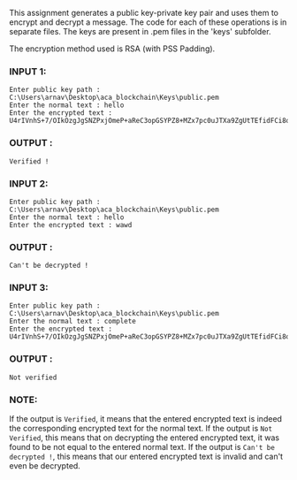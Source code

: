 This assignment generates a public key-private key pair and uses them to encrypt and decrypt a message. The code for each of these operations is in separate files. The keys are present in .pem files in the 'keys' subfolder.

The encryption method used is RSA (with PSS Padding).

### INPUT 1: 
```
Enter public key path : C:\Users\arnav\Desktop\aca_blockchain\Keys\public.pem 
Enter the normal text : hello 
Enter the encrypted text : U4rIVnhS+7/OIkOzgJgSNZPxjOmeP+aReC3opGSYPZ8+MZx7pc0uJTXa9ZgUtTEfidFCi8q++HQmDy96sqBuApK0HRkyYOzGvmhcShxh1Z7cin0UouPFPR8i7iGIbY/4rZjmj1T9MEogXXuMEjJwY6HPqaagiJuYjSLgG5tEe08=
```
### OUTPUT : 
```
Verified !
```

### INPUT 2: 
```
Enter public key path : C:\Users\arnav\Desktop\aca_blockchain\Keys\public.pem 
Enter the normal text : hello 
Enter the encrypted text : wawd
```
### OUTPUT : 
```
Can't be decrypted !
```

### INPUT 3: 
```
Enter public key path : C:\Users\arnav\Desktop\aca_blockchain\Keys\public.pem 
Enter the normal text : complete 
Enter the encrypted text : U4rIVnhS+7/OIkOzgJgSNZPxjOmeP+aReC3opGSYPZ8+MZx7pc0uJTXa9ZgUtTEfidFCi8q++HQmDy96sqBuApK0HRkyYOzGvmhcShxh1Z7cin0UouPFPR8i7iGIbY/4rZjmj1T9MEogXXuMEjJwY6HPqaagiJuYjSLgG5tEe08=
```

### OUTPUT : 
```
Not verified
```

### NOTE: 
If the output is `Verified`, it means that the entered encrypted text is indeed the corresponding encrypted text for the normal text. If the output is `Not Verified`, this means that on decrypting the entered encrypted text, it was found to be not equal to the entered normal text. If the output is `Can't be decrypted !`, this means that our entered encrypted text is invalid and can't even be decrypted.